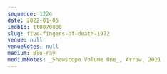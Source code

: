 ```yaml
---
sequence: 1224
date: 2022-01-05
imdbId: tt0070800
slug: five-fingers-of-death-1972
venue: null
venueNotes: null
medium: Blu-ray
mediumNotes: _Shawscope Volume One_, Arrow, 2021
---
```

